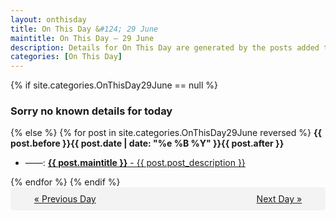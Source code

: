```yaml
---
layout: onthisday
title: On This Day &#124; 29 June
maintitle: On This Day — 29 June
description: Details for On This Day are generated by the posts added to the website so the content is subject to changes/updates over time.
categories: [On This Day]
---
```


{% if site.categories.OnThisDay29June == null %}
<h3>Sorry no known details for today</h3>
{% else %}
{% for post in site.categories.OnThisDay29June reversed %}
<strong>{{ post.before }}{{ post.date | date: "%e %B %Y" }}{{ post.after }}</strong>
<ul>
<li> ——: <a class="{{ post.class }}" href="{{ post.url }}"><strong>{{ post.maintitle }}</strong> - {{ post.post_description }}</a></li>
</ul>
{% endfor %}
{% endif %}
<br />
<div style="background-color: #f3f3f3; padding: 10px; border-radius: 5px; text-align: center; display: flex; justify-content: space-evenly;">
<a href="/onthisday/06/06-28">« Previous Day</a>
<span style="visibility:hidden;">[ Visit Leap Year February 29 ]</span>
<a href="/onthisday/06/06-30">Next Day »</a>
</div>
